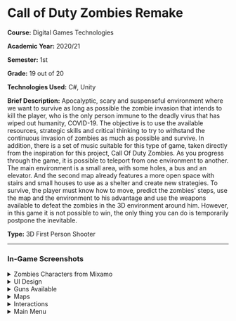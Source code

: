# Call of Duty Zombies Remake

**Course:** Digital Games Technologies

**Academic Year:** 2020/21

**Semester:** 1st

**Grade:** 19 out of 20

**Technologies Used:** C#, Unity

**Brief Description:** Apocalyptic, scary and suspenseful environment where we want to survive as long as possible the zombie invasion that intends to kill the player, who is the only person immune to the deadly virus that has wiped out humanity, COVID-19. The objective is to use the available resources, strategic skills and critical thinking to try to withstand the continuous invasion of zombies as much as possible and survive. In addition, there is a set of music suitable for this type of game, taken directly from the inspiration for this project, Call Of Duty Zombies. As you progress through the game, it is possible to teleport from one environment to another. The main environment is a small area, with some holes, a bus and an elevator. And the second map already features a more open space with stairs and small houses to use as a shelter and create new strategies. To survive, the player must know how to move, predict the zombies' steps, use the map and the environment to his advantage and use the weapons available to defeat the zombies in the 3D environment around him. However, in this game it is not possible to win, the only thing you can do is temporarily postpone the inevitable.

**Type:** 3D First Person Shooter

---

### In-Game Screenshots

<details>
 <summary>Zombies Characters from Mixamo</summary>
 
![Zombies](https://user-images.githubusercontent.com/46992334/192887857-1e01b62f-c2ee-41f9-97ba-9340bfd12805.jpg)
</details>

<details>
 <summary>UI Design</summary>
 
![UiDesign](https://user-images.githubusercontent.com/46992334/192887830-ac634904-23fd-402a-b065-37263b98d7b9.png)
![UiDesign2](https://user-images.githubusercontent.com/46992334/192887841-856d1eeb-72e3-43fd-99d3-a52de0b98e83.png)
![UiDesign3](https://user-images.githubusercontent.com/46992334/192887865-61dbe365-9f71-4224-81ca-afead5d2dd24.jpg)
</details>

<details>
 <summary>Guns Available</summary>
 
![Guns](https://user-images.githubusercontent.com/46992334/192887876-4491bc32-b840-4080-8b7c-41d8fd3c674f.jpg)
</details>

<details>
 <summary>Maps</summary>
 
![Maps](https://user-images.githubusercontent.com/46992334/192887883-2d259b89-795e-44d4-9d2d-e4c14e0bfaee.jpg)
</details>

<details>
 <summary>Interactions</summary>
 
![Interactions](https://user-images.githubusercontent.com/46992334/192887896-d9aa23c0-a960-4095-ada5-62b9a2bdfc3a.jpg)
</details>

<details>
 <summary>Main Menu</summary>
 
![MainMenu](https://user-images.githubusercontent.com/46992334/192887850-61600c68-688f-411c-8dd8-1dd458a15437.png)
</details>
